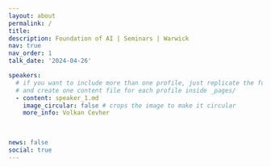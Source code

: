 ```yaml
---
layout: about
permalink: /
title: 
description: Foundation of AI | Seminars | Warwick
nav: true
nav_order: 1
talk_date: '2024-04-26' 

speakers:
  # if you want to include more than one profile, just replicate the following block
  # and create one content file for each profile inside _pages/
  - content: speaker_1.md
    image_circular: false # crops the image to make it circular
    more_info: Volkan Cevher
    
 

news: false
social: true
---
```



